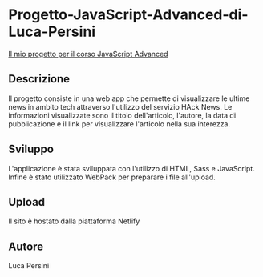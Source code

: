 # Progetto-JavaScript-Advanced-di-Luca-Persini

[Il mio progetto per il corso JavaScript Advanced](https://6469edcf5a3234516e2ea4da--tiny-llama-b09036.netlify.app/)

## Descrizione

Il progetto consiste in una web app che permette di visualizzare le ultime news in ambito tech attraverso l'utilizzo del servizio HAck News. Le informazioni visualizzate sono il titolo dell'articolo,
l'autore, la data di pubblicazione e il link per visualizzare l'articolo nella sua interezza.

## Sviluppo

L'applicazione è stata sviluppata con l'utilizzo di HTML, Sass e JavaScript. Infine è stato utilizzato WebPack per preparare i file all'upload.

## Upload

Il sito è hostato dalla piattaforma Netlify

## Autore

Luca Persini
